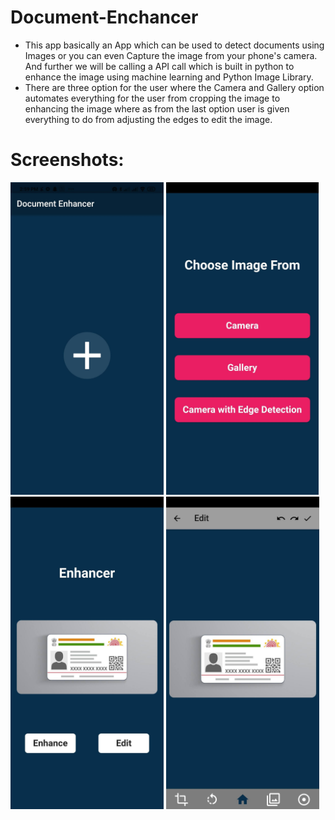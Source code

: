 # Document-Enchancer
* This app basically an App which can be used to detect documents using Images or you can even Capture the image from your phone's camera. And further we will be calling a API call which is built in python to enhance the image using machine learning and Python Image Library.
* There are three option for the user where the Camera and Gallery option automates everything for the user from cropping the image to enhancing the image where as from the last option user is given everything to do from adjusting the edges to edit the image.

# Screenshots:
<p>
<img src = 'Frontend/screenshots/1.jpg' height=500>
<img src = 'Frontend/screenshots/2.jpg' height=500>
<img src = 'Frontend/screenshots/3.jpg' height=500>
<img src = 'Frontend/screenshots/4.jpg' height=500>
</p>
